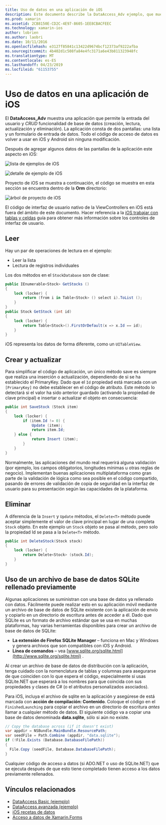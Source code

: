 ```yaml
---
title: Uso de datos en una aplicación de iOS
description: Este documento describe la DataAccess_Adv ejemplo, que muestra cómo recopilar entradas del usuario y realizar crear, leer, actualizar y eliminar (CRUD) operaciones de base de datos en una aplicación de Xamarin.iOS.
ms.prod: xamarin
ms.assetid: 2CB8150E-CD2C-4E97-8605-1EE8CBACFEEC
ms.technology: xamarin-ios
author: lobrien
ms.author: laobri
ms.date: 10/11/2016
ms.openlocfilehash: e3127f85841c13422d9674bcf12373af9222afba
ms.sourcegitcommit: 4b402d1c508fa84e4fc3171a6e43b811323948fc
ms.translationtype: MT
ms.contentlocale: es-ES
ms.lasthandoff: 04/23/2019
ms.locfileid: "61153755"
---
```

# <a name="using-data-in-an-ios-app"></a>Uso de datos en una aplicación de iOS

El **DataAccess_Adv** muestra una aplicación que permite la entrada del usuario y *CRUD* funcionalidad de base de datos (creación, lectura, actualización y eliminación). La aplicación consta de dos pantallas: una lista y un formulario de entrada de datos. Todo el código de acceso de datos es volver a usar en iOS y Android sin ninguna modificación.

Después de agregar algunos datos de las pantallas de la aplicación este aspecto en iOS:

 ![](using-data-in-an-app-images/image9.png "lista de ejemplos de iOS")

 ![](using-data-in-an-app-images/image10.png "detalle de ejemplo de iOS")

Proyecto de iOS se muestra a continuación, el código se muestra en esta sección se encuentra dentro de la **Orm** directorio:

 ![](using-data-in-an-app-images/image13.png "árbol de proyecto de iOS")

El código de interfaz de usuario nativo de la ViewControllers en iOS está fuera del ámbito de este documento.
Hacer referencia a la [iOS trabajar con tablas y celdas](~/ios/user-interface/controls/tables/index.md) guía para obtener más información sobre los controles de interfaz de usuario.

## <a name="read"></a>Leer

Hay un par de operaciones de lectura en el ejemplo:

-  Leer la lista
-  Lectura de registros individuales


Los dos métodos en el `StockDatabase` son de clase:

```csharp
public IEnumerable<Stock> GetStocks ()
{
    lock (locker) {
        return (from i in Table<Stock> () select i).ToList ();
    }
}
public Stock GetStock (int id)
{
    lock (locker) {
        return Table<Stock>().FirstOrDefault(x => x.Id == id);
    }
}
```

iOS representa los datos de forma diferente, como un `UITableView`.

## <a name="create-and-update"></a>Crear y actualizar

Para simplificar el código de aplicación, un único método save es siempre que realiza una inserción o actualización, dependiendo de si se ha establecido el PrimaryKey. Dado que el `Id` propiedad está marcada con un `[PrimaryKey]` no debe establecer en el código de atributo.
Este método lo detectará si el valor ha sido anterior guardado (activando la propiedad de clave principal) e insertar o actualizar el objeto en consecuencia:

```csharp
public int SaveStock (Stock item)
{
    lock (locker) {
        if (item.Id != 0) {
            Update (item);
            return item.Id;
    } else {
            return Insert (item);
        }
    }
}
```



Normalmente, las aplicaciones del mundo real requerirá alguna validación (por ejemplo, los campos obligatorios, longitudes mínimas u otras reglas de negocio).
Implementan buenas aplicaciones multiplataforma como gran parte de la validación de lógica como sea posible en el código compartido, pasando de errores de validación de copia de seguridad en la interfaz de usuario para su presentación según las capacidades de la plataforma.

## <a name="delete"></a>Eliminar

A diferencia de la `Insert` y `Update` métodos, el `Delete<T>` método puede aceptar simplemente el valor de clave principal en lugar de una completa `Stock` objeto.
En este ejemplo un `Stock` objeto se pasa al método, pero solo la propiedad Id se pasa a la `Delete<T>` método.

```csharp
public int DeleteStock(Stock stock)
{
    lock (locker) {
        return Delete<Stock> (stock.Id);
    }
}
```

## <a name="using-a-pre-populated-sqlite-database-file"></a>Uso de un archivo de base de datos SQLite rellenado previamente

Algunas aplicaciones se suministran con una base de datos ya rellenado con datos.
Fácilmente puede realizar esto en su aplicación móvil mediante un archivo de base de datos de SQLite existente con la aplicación de envío y copiarlo en un directorio de escritura antes de acceder a él. Dado que SQLite es un formato de archivo estándar que se usa en muchas plataformas, hay varias herramientas disponibles para crear un archivo de base de datos de SQLite:

-  **La extensión de Firefox SQLite Manager** – funciona en Mac y Windows y genera archivos que son compatibles con iOS y Android.
-  **Línea de comandos** – vea [www.sqlite.org/sqlite.html](http://www.sqlite.org/sqlite.html) .


Al crear un archivo de base de datos de distribución con la aplicación, tenga cuidado con la nomenclatura de tablas y columnas para asegurarse de que coinciden con lo que espera el código, especialmente si usas SQLite.NET que esperará a los nombres para que coincida con sus propiedades y clases de C# (o el atributos personalizados asociados).

Para iOS, incluya el archivo de sqlite en la aplicación y asegúrese de está marcada con **acción de compilación: Contenido**. Coloque el código en el `FinishedLaunching` para copiar el archivo en un directorio de escritura *antes* llamar a cualquier método de datos. El siguiente código va a copiar una base de datos denominada **data.sqlite**, sólo si aún no existe.

```csharp
// Copy the database across (if it doesn't exist)
var appdir = NSBundle.MainBundle.ResourcePath;
var seedFile = Path.Combine (appdir, "data.sqlite");
if (!File.Exists (Database.DatabaseFilePath))
{
  File.Copy (seedFile, Database.DatabaseFilePath);
}
```

Cualquier código de acceso a datos (si ADO.NET o uso de SQLite.NET) que se ejecuta después de que esto tiene completado tienen acceso a los datos previamente rellenados.


## <a name="related-links"></a>Vínculos relacionados

- [DataAccess Basic (ejemplo)](https://github.com/xamarin/mobile-samples/tree/master/DataAccess/Basic)
- [DataAccess avanzada (ejemplo)](https://github.com/xamarin/mobile-samples/tree/master/DataAccess/Advanced)
- [iOS recetas de datos](https://github.com/xamarin/recipes/tree/master/Recipes/ios/data/sqlite)
- [Acceso a datos de Xamarin.Forms](~/xamarin-forms/app-fundamentals/databases.md)
